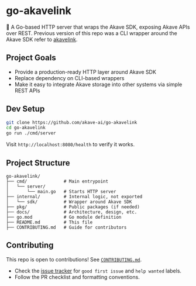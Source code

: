 # go-akavelink

🚀 A Go-based HTTP server that wraps the Akave SDK, exposing Akave APIs over REST. Previous version of this repo was a CLI wrapper around the Akave SDK refer to [akavelink](https://github.com/akave-ai/akavelink).

## Project Goals

- Provide a production-ready HTTP layer around Akave SDK
- Replace dependency on CLI-based wrappers
- Make it easy to integrate Akave storage into other systems via simple REST APIs

## Dev Setup

```bash
git clone https://github.com/akave-ai/go-akavelink
cd go-akavelink
go run ./cmd/server
```

Visit `http://localhost:8080/health` to verify it works.

## Project Structure

```
go-akavelink/
├── cmd/              # Main entrypoint
│   └── server/
│       └── main.go   # Starts HTTP server
├── internal/         # Internal logic, not exported
│   └── sdk/          # Wrapper around Akave SDK
├── pkg/              # Public packages (if needed)
├── docs/             # Architecture, design, etc.
├── go.mod            # Go module definition
├── README.md         # This file
├── CONTRIBUTING.md   # Guide for contributors
```

## Contributing

This repo is open to contributions! See [`CONTRIBUTING.md`](./CONTRIBUTING.md).

- Check the [issue tracker](https://github.com/akave-ai/go-akavelink/issues) for `good first issue` and `help wanted` labels.
- Follow the PR checklist and formatting conventions.
